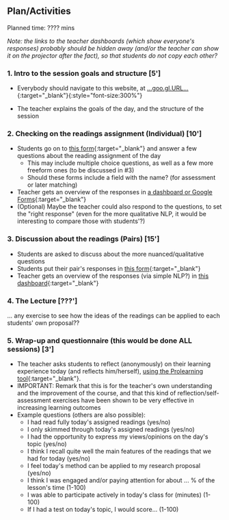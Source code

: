 ## Plan/Activities

Planned time: ???? mins

*Note: the links to the teacher dashboards (which show everyone's responses) probably should be hidden away (and/or the teacher can show it on the projector after the fact), so that students do not copy each other?*

### 1. Intro to the session goals and structure **[5']**
* Everybody should navigate to this website, at [...goo.gl.URL...](...goo.gl.URL...){:target="_blank"}{:style="font-size:300%"}
<!--* ![... or scan this!](assets/qr.png){:height="450px"}-->
* The teacher explains the goals of the day, and the structure of the session

### 2. Checking on the readings assignment (Individual) **[10']**
* Students go on to [this form](){:target="_blank"} and answer a few questions about the reading assignment of the day
    * This may include multiple choice questions, as well as a few more freeform ones (to be discussed in #3)
    * Should these forms include a field with the name? (for assessment or later matching)
* Teacher gets an overview of the responses in [a dashboard or Google Forms](){:target="_blank"}
* (Optional) Maybe the teacher could also respond to the questions, to set the "right response" (even for the more qualitative NLP, it would be interesting to compare those with students'?)

### 3. Discussion about the readings (Pairs) **[15']**
* Students are asked to discuss about the more nuanced/qualitative questions
* Students put their pair's responses in [this form](){:target="_blank"}
* Teacher gets an overview of the responses (via simple NLP?) in [this dashboard](){:target="_blank"}

### 4. The Lecture **[???']**

... any exercise to see how the ideas of the readings can be applied to each students' own proposal??

### 5. Wrap-up and questionnaire (this would be done ALL sessions) [3']
* The teacher asks students to reflect (anonymously) on their learning experience today (and reflects him/herself), [using the Prolearning tool](){:target="_blank"}.
* IMPORTANT: Remark that this is for the teacher's own understanding and the improvement of the course, and that this kind of reflection/self-assessment exercises have been shown to be very effective in increasing learning outcomes
* Example questions (others are also possible):
    * I had read fully today's assigned readings (yes/no)
    * I only skimmed through today's assigned readings (yes/no)
    * I had the opportunity to express my views/opinions on the day's topic (yes/no)
    * I think I recall quite well the main features of the readings that we had for today (yes/no)
    * I feel today's method can be applied to my research proposal (yes/no)
    * I think I was engaged and/or paying attention for about ... % of the lesson's time (1-100)
    * I was able to participate actively in today's class for (minutes) (1-100)
    * If I had a test on today's topic, I would score... (1-100)
